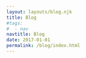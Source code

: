 ```yaml
---
layout: layouts/blog.njk
title: Blog
#tags:
#  - nav
navtitle: Blog
date: 2017-01-01
permalink: /blog/index.html
---
```

